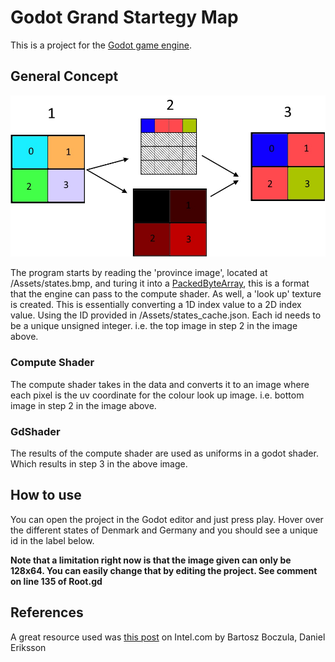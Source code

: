 <h1>Godot Grand Startegy Map</h1>

This is a project for the <a href="https://godotengine.org/">Godot game engine</a>.


<h2>General Concept</h2>

![Visual description of concept](/Assets/ConceptImage.jpg "Image Title")

The program starts by reading the 'province image', located at /Assets/states.bmp, and turing it into a <a href="https://docs.godotengine.org/en/latest/classes/class_packedbytearray.html">PackedByteArray</a>, this is a format that the engine can pass to the compute shader. As well, a 'look up' texture is created. This is essentially converting a 1D index value to a 2D index value. Using the ID provided in /Assets/states_cache.json. Each id needs to be a unique unsigned integer. i.e. the top image in step 2 in the image above. 

<h3>Compute Shader</h3>

The compute shader takes in the data and converts it to an image where each pixel is the uv coordinate for the colour look up image. i.e. bottom image in step 2 in the image above.

<h3>GdShader</h3>

The results of the compute shader are used as uniforms in a godot shader. Which results in step 3 in the above image. 

<h2>How to use</h2>


You can open the project in the Godot editor and just press play. Hover over the different states of Denmark and Germany and you should see a unique id in the label below.  

<b>Note that a limitation right now is that the image given can only be 128x64. You can easily change that by editing the project. See comment on line 135 of Root.gd</b>


<h2>References</h2>

A great resource used was <a href="https://www.intel.com/content/www/us/en/developer/articles/technical/optimized-gradient-border-rendering-in-imperator-rome.html">this post</a> on Intel.com by Bartosz Boczula, Daniel Eriksson